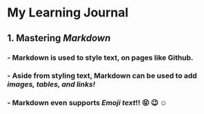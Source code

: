# __My Learning Journal__

## 1. Mastering *Markdown* 
###  - Markdown is used to style text, on pages like Github.
###  - Aside from styling text, Markdown can be used to add *images, tables, and links!*
###  - Markdown even supports _Emoji text_!! :stuck_out_tongue_closed_eyes: :wink: :relaxed:
 
